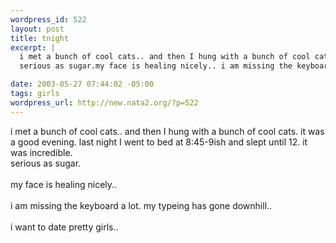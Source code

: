 ```yaml
--- 
wordpress_id: 522
layout: post
title: tnight
excerpt: |
  i met a bunch of cool cats.. and then I hung with a bunch of cool cats. it was a good evening. last night I went to bed at 8:45-9ish and slept until 12. it was incredible. 
  serious as sugar.my face is healing nicely.. i am missing the keyboard a lot. my typeing has gone downhill..i want to date pretty girls.. 

date: 2003-05-27 07:44:02 -05:00
tags: girls
wordpress_url: http://new.nata2.org/?p=522
---
```

i met a bunch of cool cats.. and then I hung with a bunch of cool cats. it was a good evening. last night I went to bed at 8:45-9ish and slept until 12. it was incredible. <br/>
serious as sugar.<br/><br/>my face is healing nicely.. <br/><br/>i am missing the keyboard a lot. my typeing has gone downhill..<br/><br/>i want to date pretty girls.. 
